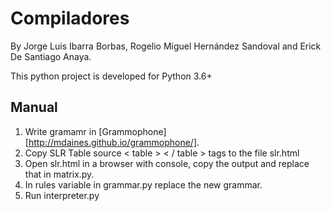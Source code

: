 # Compiladores

By Jorge Luis Ibarra Borbas, Rogelio Miguel Hernández Sandoval and Erick De Santiago Anaya.

This python project is developed for Python 3.6+

## Manual

1. Write gramamr in [Grammophone][http://mdaines.github.io/grammophone/].
2. Copy SLR Table source < table > < / table > tags to the file slr.html
3. Open slr.html in a browser with console, copy the output and replace that in matrix.py.
4. In rules variable in grammar.py replace the new grammar.
4. Run interpreter.py
